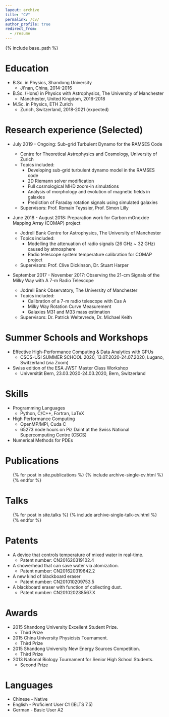 ```yaml
---
layout: archive
title: "CV"
permalink: /cv/
author_profile: true
redirect_from:
  - /resume
---
```


{% include base_path %}

Education
======
* B.Sc. in Physics, Shandong University
  * Ji'nan, China, 2014-2016
* B.Sc. (Hons) in Physics with Astrophysics, The University of Manchester
  * Manchester, United Kingdom, 2016-2018
* M.Sc. in Physics, ETH Zurich
  * Zurich, Switzerland, 2018-2021 (expected)

Research experience (Selected)
======
* July 2019 - Ongoing: Sub-grid Turbulent Dynamo for the RAMSES Code
  * Centre for Theoretical Astrophysics and Cosmology, University of Zurich
  * Topics included: 
    * Developing sub-grid turbulent dynamo model in the RAMSES code
    * 2D Riemann solver modification
    * Full cosmological MHD zoom-in simulations
    * Analysis of morphology and evolution of magnetic fields in galaxies
    * Prediction of Faraday rotation signals using simulated galaxies
  * Supervisors: Prof. Romain Teyssier, Prof. Simon Lilly

* June 2018 - August 2018: Preparation work for Carbon mOnoxide Mapping Array (COMAP) project
  * Jodrell Bank Centre for Astrophysics, The University of Manchester
  * Topics included:
    * Modelling the attenuation of radio signals (26 GHz ~ 32 GHz) caused by atmosphere 
    * Radio telescope system temperature calibration for COMAP project
  * Supervisors: Prof. Clive Dickinson, Dr. Stuart Harper

* September 2017 - November 2017: Observing the 21-cm Signals of the Milky Way with A 7-m Radio Telescope
  * Jodrell Bank Observatory, The University of Manchester
  * Topics included:
    * Calibration of a 7-m radio telescope with Cas A
    * Milky Way Rotation Curve Measurement
    * Galaxies M31 and M33 mass estimation
  * Supervisors: Dr. Patrick Weltevrede, Dr. Michael Keith

Summer Schools and Workshops
=====
* Effective High-Performance Computing & Data Analytics with GPUs
  * CSCS-USI SUMMER SCHOOL 2020, 13.07.2020-24.07.2020, Lugano, Switzerland (via Zoom)
* Swiss edition of the ESA JWST Master Class Workshop
  * Universität Bern, 23.03.2020-24.03.2020, Bern, Switzerland

Skills
======
* Programming Languages
  * Python, C/C++, Fortran, LaTeX
* High Performance Computing
  * OpenMP/MPI, Cuda C
  * 65273 node hours on Piz Daint at the Swiss National Supercomputing Centre (CSCS)
*  Numerical Methods for PDEs

Publications
======
  <ul>{% for post in site.publications %}
    {% include archive-single-cv.html %}
  {% endfor %}</ul>
  
Talks
======
  <ul>{% for post in site.talks %}
    {% include archive-single-talk-cv.html %}
  {% endfor %}</ul>

Patents
======
* A device that controls temperature of mixed water in real-time.
  * Patent number: CN201620319102.4
* A showerhead that can save water via atomization.
  * Patent number: CN201620319642.2
* A new kind of blackboard eraser
  * Patent number: CN201010209753.5
* A blackboard eraser with function of collecting dust.
  * Patent number: CN201020238567.X

Awards
======
* 2015 Shandong University Excellent Student Prize.
  * Third Prize
* 2015 China University Physicists Tournament.
  * Third Prize
* 2015 Shandong University New Energy Sources Competition.
  * Third Prize
* 2013 National Biology Tournament for Senior High School Students.
  * Second Prize

Languages
======
* Chinese - Native
* English - Proficient User C1 (IELTS 7.5)
* German - Basic User A2
